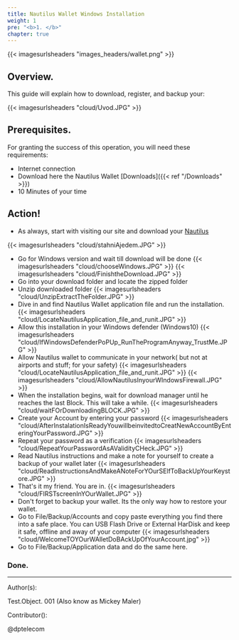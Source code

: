 ```yaml
---
title: Nautilus Wallet Windows Installation
weight: 1
pre: "<b>1. </b>"
chapter: true
---
```

{{< imagesurlsheaders "images_headers/wallet.png"  >}}



## Overview.

This guide will explain how to download, register, and backup your:


{{< imagesurlsheaders "cloud/Uvod.JPG" >}}


## Prerequisites.

For granting the success of this operation, you will need these requirements:

* Internet connection
* Download here the Nautilus Wallet [Downloads]({{< ref "/Downloads" >}})
* 10 Minutes of your time

## Action!

* As always, start with visiting our site and download your [Nautilus](https://pirl.io/en/nautilus-wallet/)

{{< imagesurlsheaders "cloud/stahniAjedem.JPG" >}}
* Go for Windows version and wait till download will be done
{{< imagesurlsheaders "cloud/chooseWindows.JPG" >}}
{{< imagesurlsheaders "cloud/FinishtheDownload.JPG" >}}
* Go into your download folder and locate the zipped folder
* Unzip downloaded folder
{{< imagesurlsheaders "cloud/UnzipExtractTheFolder.JPG" >}}
* Dive in and find Nautilus Wallet application file and run the installation.
{{< imagesurlsheaders "cloud/LocateNautilusApplication_file_and_runit.JPG" >}}
* Allow this installation in your Windows defender (Windows10)
{{< imagesurlsheaders "cloud/IfWindowsDefenderPoPUp_RunTheProgramAnyway_TrustMe.JPG" >}}
* Allow Nautilus wallet to communicate in your network( but not at airports and stuff;     for your safety)
{{< imagesurlsheaders "cloud/LocateNautilusApplication_file_and_runit.JPG" >}}
{{< imagesurlsheaders "cloud/AllowNautilusInyourWIndowsFirewall.JPG" >}}
* When the installation begins, wait for download manager until he reaches the last Block. This will take a while.
{{< imagesurlsheaders "cloud/waitFOrDownloadingBLOCK.JPG" >}}
* Create your Account by entering your password
{{< imagesurlsheaders "cloud/AfterInstalationIsReadyYouwillbeinvitedtoCreatNewAccountByEnteringYourPassword.JPG" >}}
* Repeat your password as a verification
{{< imagesurlsheaders "cloud/RepeatYourPasswordAsAValidityCHeck.JPG" >}}
* Read Nautilus instructions and make a note for yourself to create a backup of your wallet later
{{< imagesurlsheaders "cloud/ReadInstructionsAndMakeANoteForYOurSElfToBackUpYourKeystore.JPG" >}}
* That's it my friend. You are in.
{{< imagesurlsheaders "cloud/FIRSTscreenInYOurWallet.JPG" >}}
* Don't forget to backup your wallet. Its the only way how to restore your wallet.
* Go to File/Backup/Accounts and copy paste everything you find there into a safe place. You can USB Flash Drive or External HarDisk and keep it safe, offline and away of your computer
{{< imagesurlsheaders "cloud/WelcomeTOYOurWAlletDoBAckUpOfYourAccount.jpg" >}}
* Go to File/Backup/Application data and do the same here.
### Done.


---

Author(s):

Test.Object. 001 (Also know as Mickey Maler)

Contributor():

@dptelecom
